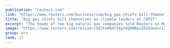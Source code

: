 ```yaml
---
publication: "reuters.com"
link: "https://www.reuters.com/business/cop/big-gas-chiefs-bill-themselves-climate-leaders-cop27-2022-11-14/"
title: "Big gas chiefs bill themselves as climate leaders at COP27"
excerpt: "The heads of two big natural gas companies told Reuters on Monday they were seeking to use the setting of the COP27 international climate summit to bill their industry as a leader in the fight against"
image: "https://www.reuters.com/resizer/GOJtnR6mltAyt8gRHRosZ01OUwU=/1200x628/smart/filters:quality(80)/cloudfront-us-east-2.images.arcpublishing.com/reuters/WYLTXI4K5VKCLCOSIJLMUTTKAA.jpg"
group: pro
rank: 17
---
```

